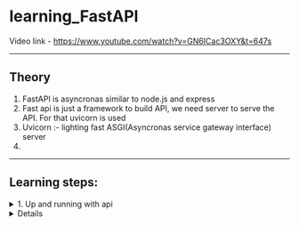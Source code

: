 # learning_FastAPI

Video link - https://www.youtube.com/watch?v=GN6ICac3OXY&t=647s

---

## Theory

1. FastAPI is asyncronas similar to node.js and express
2. Fast api is just a framework to build API, we need server to serve the API. For that uvicorn is used
3. Uvicorn :- lighting fast ASGI(Asyncronas service gateway interface) server  
4. 
---

## Learning steps:
<details> <summary>
1. Up and running with api
   
</summary>

   1. create main.py and to make simple application to return hello world in form of dictionary
   2. run app using command 1, we get output as-
      ``` bash
      $ uvicorn main:app --reload
      INFO:     Will watch for changes in these directories: ['/home/tejas/study/learning_fastAPI']
      INFO:     Uvicorn running on http://127.0.0.1:8000 (Press CTRL+C to quit)
      INFO:     Started reloader process [8083] using WatchFiles
      INFO:     Started server process [8085]
      INFO:     Waiting for application startup.
      INFO:     Application startup complete.
      ```
   3. enter localhost:8000 on browser to check output
   4. change the pyhon file and just refresh the page and the changes are reflected

</details>
<details> 

---

## Usefull commands:
<!-- ### 1. Docker images -->
1. uvicorn main:app --reload :- run the application, main is the name of our module, app is the instance of application that we defined, reload:- if any changes are made the server will reload automatically 




